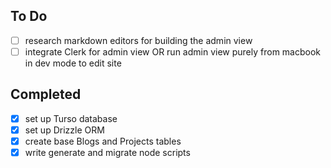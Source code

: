 ## To Do

- [ ] research markdown editors for building the admin view <br/>
- [ ] integrate Clerk for admin view OR run admin view purely from macbook in dev mode to edit site

## Completed

- [x] set up Turso database
- [x] set up Drizzle ORM
- [x] create base Blogs and Projects tables
- [x] write generate and migrate node scripts
